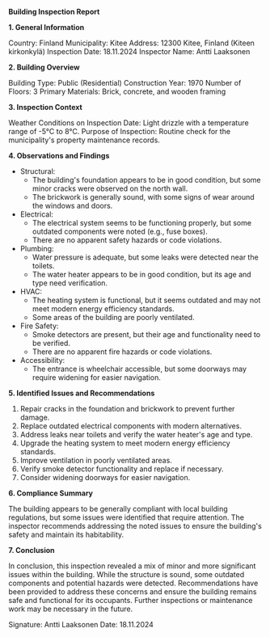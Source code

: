 **Building Inspection Report**

**1. General Information**

Country: Finland
Municipality: Kitee
Address: 12300 Kitee, Finland (Kiteen kirkonkylä)
Inspection Date: 18.11.2024
Inspector Name: Antti Laaksonen

**2. Building Overview**

Building Type: Public (Residential)
Construction Year: 1970
Number of Floors: 3
Primary Materials: Brick, concrete, and wooden framing

**3. Inspection Context**

Weather Conditions on Inspection Date: Light drizzle with a temperature range of -5°C to 8°C.
Purpose of Inspection: Routine check for the municipality's property maintenance records.

**4. Observations and Findings**

* Structural:
	+ The building's foundation appears to be in good condition, but some minor cracks were observed on the north wall.
	+ The brickwork is generally sound, with some signs of wear around the windows and doors.
* Electrical:
	+ The electrical system seems to be functioning properly, but some outdated components were noted (e.g., fuse boxes).
	+ There are no apparent safety hazards or code violations.
* Plumbing:
	+ Water pressure is adequate, but some leaks were detected near the toilets.
	+ The water heater appears to be in good condition, but its age and type need verification.
* HVAC:
	+ The heating system is functional, but it seems outdated and may not meet modern energy efficiency standards.
	+ Some areas of the building are poorly ventilated.
* Fire Safety:
	+ Smoke detectors are present, but their age and functionality need to be verified.
	+ There are no apparent fire hazards or code violations.
* Accessibility:
	+ The entrance is wheelchair accessible, but some doorways may require widening for easier navigation.

**5. Identified Issues and Recommendations**

1. Repair cracks in the foundation and brickwork to prevent further damage.
2. Replace outdated electrical components with modern alternatives.
3. Address leaks near toilets and verify the water heater's age and type.
4. Upgrade the heating system to meet modern energy efficiency standards.
5. Improve ventilation in poorly ventilated areas.
6. Verify smoke detector functionality and replace if necessary.
7. Consider widening doorways for easier navigation.

**6. Compliance Summary**

The building appears to be generally compliant with local building regulations, but some issues were identified that require attention. The inspector recommends addressing the noted issues to ensure the building's safety and maintain its habitability.

**7. Conclusion**

In conclusion, this inspection revealed a mix of minor and more significant issues within the building. While the structure is sound, some outdated components and potential hazards were detected. Recommendations have been provided to address these concerns and ensure the building remains safe and functional for its occupants. Further inspections or maintenance work may be necessary in the future.

Signature: Antti Laaksonen
Date: 18.11.2024